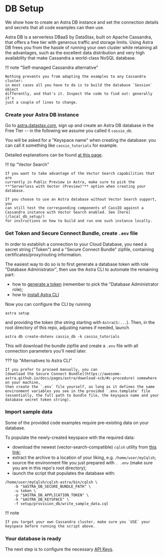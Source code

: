 # DB Setup

We show how to create an Astra DB instance and set the connection
details and secrets that all code examples can then use.

Astra DB is a serverless DBaaS by DataStax, built on Apache Cassandra, that offers
a free tier with generous traffic and storage limits. Using Astra DB frees you
from the hassle of running your own cluster while retaining all the advantages, such as the excellent data distribution and very high availability that make Cassandra a world-class NoSQL database.

!!! note "Self-managed Cassandra alternative"

    Nothing prevents you from adapting the examples to any Cassandra cluster:
    in most cases all you have to do is to build the database `Session` object
    differently, and that's it. Inspect the code to find out: generally it's
    just a couple of lines to change.

### Create your Astra DB instance

Go to [astra.datastax.com](https://astra.datastax.com), sign up and create an Astra DB database in the Free Tier -- in the following we assume you called it
`cassio_db`.

You will be asked for a "Keyspace name" when creating the database:
you can call it something like `cassio_tutorials` for example.

Detailed explanations can be found [at this page](https://awesome-astra.github.io/docs/pages/astra/create-instance/).

!!! tip "Vector Search"

    If you want to take advantage of the Vector Search capabilities that are
    currently in Public Preview in Astra, make sure to pick the
    **"Serverless with Vector (Preview)"** option when creating your database.

    If you choose to use an Astra database without Vector Search support, you
    can still test the corresponding components of CassIO against a
    Cassandra instance with Vector Search enabled. See [here](/local_db_setup/)
    for instructions on how to build and run one such instance locally.

### Get Token and Secure Connect Bundle, create `.env` file

In order to establish a connection to your Cloud Database,
you need a secret string ("Token") and a "Secure Connect Bundle"
zipfile, containing certificates/proxy/routing information.

The easiest way to do so is to first generate a database token with
role "Database Administrator", then use the Astra CLI to automate the
remaining part:

- how to [generate a token](https://awesome-astra.github.io/docs/pages/astra/create-token/) (remember to pick the "Database Administrator role);
- how to [install Astra CLI](https://awesome-astra.github.io/docs/pages/astra/astra-cli/#1-installation)

Now you can configure the CLI by running

```
astra setup
```

and providing the token (the string starting with `AstraCS:...`).
Then, in the root directory of this repo, adjusting names if needed, launch

```
astra db create-dotenv cassio_db -k cassio_tutorials
```

This will download the bundle zipfile and create a `.env` file
with all connection parameters you'll need later.

??? tip "Alternatives to Astra CLI"

    If you prefer to proceed manually, you can
    [download the Secure Connect Bundle](https://awesome-astra.github.io/docs/pages/astra/download-scb/#c-procedure) somewhere on your machine,
    then create the `.env` file yourself, as long as it defines the same
    environment variables you see in the provided `.env.template` file
    (essentially, the full path to bundle file, the keyspace name and your database secret token string).

### Import sample data

Some of the provided code examples require pre-existing data on your
database.
<!-- Run the following (which launches a CQL scripts in your database)
to write the reference data:

```
astra db cqlsh cassio_db -k cassio_tutorials \
  -f setup/provision_db/write_sample_data.cql
```
 -->
To populate the newly-created keyspace with the required data:

- download the newest (vector-search-compatible) `cqlsh` utility from [this link](https://downloads.datastax.com/enterprise/cqlsh-astra-20230526-vectortype-bin.tar.gz);
- extract the archive to a location of your liking, e.g. `/home/user/myCqlsh`;
- source the environment file you just prepared with `. .env` (make sure you are in this repo's root directory);
- launch the script that populates the database with:

```
/home/user/myCqlsh/cqlsh-astra/bin/cqlsh \
    -b "$ASTRA_DB_SECURE_BUNDLE_PATH" \
    -u token \
    -p "$ASTRA_DB_APPLICATION_TOKEN" \
    -k "$ASTRA_DB_KEYSPACE" \
    -f setup/provision_db/write_sample_data.cql
```

!!! note

    If you target your own Cassandra cluster, make sure you `USE` your
    keyspace before running the script above.

### Your database is ready

The next step is to configure the necessary [API Keys](/api_setup).